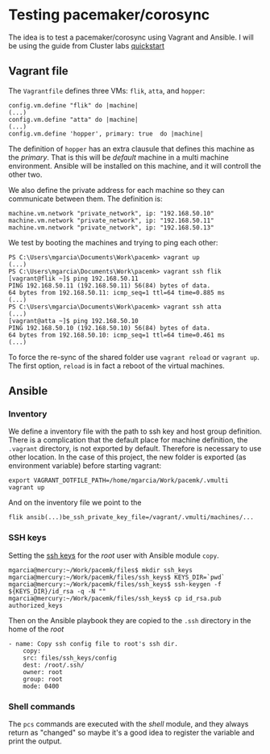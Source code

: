 # Testing pacemaker/corosync

The idea is to test a pacemaker/corosync using Vagrant and Ansible. I will be using the guide from Cluster labs [quickstart](https://clusterlabs.org/quickstart-redhat.html)

## Vagrant file

The `Vagrantfile` defines three VMs: `flik`, `atta`, and `hopper`:

    config.vm.define "flik" do |machine|
    (...)
    config.vm.define "atta" do |machine|
    (...)
    config.vm.define 'hopper', primary: true  do |machine|

The definition of `hopper` has an extra clausule that defines this machine as the *primary*. That is this will be *default* machine in a multi machine environment. Ansible will be installed on this machine, and it will controll the other two.

We also define the private address for each machine so they can communicate between them. The definition is:

    machine.vm.network "private_network", ip: "192.168.50.10"
    machine.vm.network "private_network", ip: "192.168.50.11"
    machine.vm.network "private_network", ip: "192.168.50.13"

We test by booting the machines and trying to ping each other:

    PS C:\Users\mgarcia\Documents\Work\pacemk> vagrant up
    (...)
    PS C:\Users\mgarcia\Documents\Work\pacemk> vagrant ssh flik
    [vagrant@flik ~]$ ping 192.168.50.11
    PING 192.168.50.11 (192.168.50.11) 56(84) bytes of data.
    64 bytes from 192.168.50.11: icmp_seq=1 ttl=64 time=0.885 ms
    (...)
    PS C:\Users\mgarcia\Documents\Work\pacemk> vagrant ssh atta
    (...)
    [vagrant@atta ~]$ ping 192.168.50.10
    PING 192.168.50.10 (192.168.50.10) 56(84) bytes of data.
    64 bytes from 192.168.50.10: icmp_seq=1 ttl=64 time=0.461 ms
    (...)

To force the re-sync of the shared folder use `vagrant reload` or `vagrant up`. The first option, `reload` is in fact a reboot of the virtual machines.

## Ansible

### Inventory

We define a inventory file with the path to ssh key and host group definition. There is a complication that the default place for machine definition, the `.vagrant` directory, is not exported by default. Therefore is necessary to use other location. In the case of this project, the new folder is exported (as environment variable) before starting vagrant:

    export VAGRANT_DOTFILE_PATH=/home/mgarcia/Work/pacemk/.vmulti
    vagrant up

And on the inventory file we point to the

    flik ansib(...)be_ssh_private_key_file=/vagrant/.vmulti/machines/...

### SSH keys

Setting the [ssh keys](https://www.rittmanmead.com/blog/2014/12/linux-cluster-sysadmin-ssh-keys/) for the _root_ user with Ansible module `copy`.

    mgarcia@mercury:~/Work/pacemk/files$ mkdir ssh_keys  
    mgarcia@mercury:~/Work/pacemk/files/ssh_keys$ KEYS_DIR=`pwd`                    
    mgarcia@mercury:~/Work/pacemk/files/ssh_keys$ ssh-keygen -f ${KEYS_DIR}/id_rsa -q -N ""     
    mgarcia@mercury:~/Work/pacemk/files/ssh_keys$ cp id_rsa.pub authorized_keys

Then on the Ansible playbook they are copied to the `.ssh` directory in the home of the _root_

    - name: Copy ssh config file to root's ssh dir.
        copy:
        src: files/ssh_keys/config
        dest: /root/.ssh/
        owner: root
        group: root
        mode: 0400

### Shell commands

The `pcs` commands are executed with the _shell_ module, and they always return as "changed" so maybe it's a good idea to register the variable and print the output.
